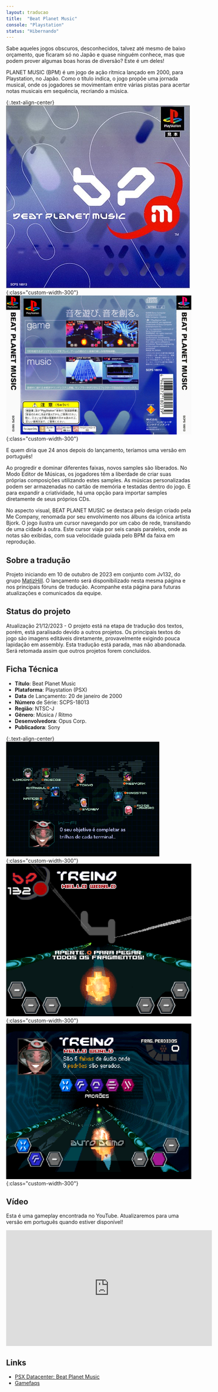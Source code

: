 ```yaml
---
layout: traducao
title:  "Beat Planet Music"
console: "Playstation"
status: "Hibernando"
---
```


Sabe aqueles jogos obscuros, desconhecidos, talvez até mesmo de baixo orçamento, que ficaram só no Japão e quase ninguém conhece, mas que podem prover algumas boas horas de diversão? Este é um deles!

PLANET MUSIC (BPM) é um jogo de ação rítmica lançado em 2000, para Playstation, no Japão. Como o título indica, o jogo propõe uma jornada musical, onde os jogadores se movimentam entre várias pistas para acertar notas musicais em sequência, recriando a música.

{:.text-align-center}
![Beat Planet Music Capa](/img/projeto_bpm/bpm_capa.png){:class="custom-width-300"}
![Beat Planet Musica Capa Back](/img/projeto_bpm/bpm_capa_back.jpeg){:class="custom-width-300"}

E quem diria que 24 anos depois do lançamento, teríamos uma versão em português!

Ao progredir e dominar diferentes faixas, novos samples são liberados. No Modo Editor de Músicas, os jogadores têm a liberdade de criar suas próprias composições utilizando estes samples. As músicas personalizadas podem ser armazenadas no cartão de memória e testadas dentro do jogo. E para expandir a criatividade, há uma opção para importar samples diretamente de seus próprios CDs.

No aspecto visual, BEAT PLANET MUSIC se destaca pelo design criado pela Me Company, renomada por seu envolvimento nos álbuns da icônica artista Bjork. O jogo ilustra um cursor navegando por um cabo de rede, transitando de uma cidade à outra. Este cursor viaja por seis canais paralelos, onde as notas são exibidas, com sua velocidade guiada pelo BPM da faixa em reprodução.

## Sobre a tradução

Projeto iniciando em 10 de outubro de 2023 em conjunto com Jv132, do grupo [MatizHill](https://www.matizhill.com.br/). O lançamento será disponibilizado nesta mesma página e nos principais fóruns de tradução. Acompanhe esta página para futuras atualizações e comunicados da equipe.

## Status do projeto

Atualização 21/12/2023 - O projeto está na etapa de tradução dos textos, porém, está paralisado devido a outros projetos. Os principais textos do jogo são imagens editáveis diretamente, provavelmente exigindo pouca lapidação em assembly. Esta tradução está parada, mas não abandonada. Será retomada assim que outros projetos forem concluídos.

## Ficha Técnica

- **Título**: Beat Planet Music
- **Plataforma**: Playstation (PSX)
- **Data** de Lançamento: 20 de janeiro de 2000
- **Número** de Série: SCPS-18013
- **Região**: NTSC-J
- **Gênero**: Música / Ritmo
- **Desenvolvedora**: Opus Corp.
- **Publicadora**: Sony

{:.text-align-center}
![BPM Imagem 3](/img/projeto_bpm/bpm3.png){:class="custom-width-300"}
![BPM Imagem 2](/img/projeto_bpm/bpm2.png){:class="custom-width-300"}
![BPM Imagem 1](/img/projeto_bpm/bpm1.png){:class="custom-width-300"}

## Vídeo

Esta é uma gameplay encontrada no YouTube. Atualizaremos para uma versão em português quando estiver disponível!

<div class="iframe-container"><iframe width="560" height="315" src="https://www.youtube.com/embed/JGafX8lq80k?si=MLzKKUofxOnIZmXQ" title="YouTube video player" frameborder="0" allow="accelerometer; autoplay; clipboard-write; encrypted-media; gyroscope; picture-in-picture; web-share" allowfullscreen></iframe></div> 

## Links

- [PSX Datacenter: Beat Planet Music](https://psxdatacenter.com/games/J/B/SCPS-18013.html)
- [Gamefaqs](https://gamefaqs.gamespot.com/ps/196744-beat-planet-music)